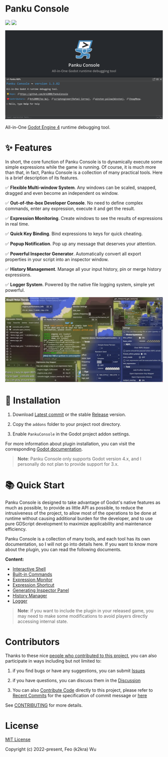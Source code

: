 # **Panku Console**
![](https://badgen.net/badge/Godot%20Compatible/4.0.stable%2B/cyan) ![](https://badgen.net/github/release/Ark2000/PankuConsole)

![logo](docs/assets/title.png)

All-in-One [Godot Engine 4](https://godotengine.org/) runtime debugging tool.

# ✨ **Features**

In short, the core function of Panku Console is to dynamically execute some simple expressions while the game is running. Of course, it is much more than that, in fact, Panku Console is a collection of many practical tools. Here is a brief description of its features.

✅ **Flexible Multi-window System**. Any windows can be scaled, snapped, dragged and even become an independent os window.

✅ **Out-of-the-box Developer Console**. No need to define complex commands, enter any expression, execute it and get the result.

✅ **Expression Monitoring**. Create windows to see the results of expressions in real time.

✅ **Quick Key Binding**. Bind expressions to keys for quick cheating.

✅ **Popup Notification**. Pop up any message that deserves your attention.

✅ **Powerful Inspector Generator**. Automatically convert all export properties in your script into an inspector window.

✅ **History Management**. Manage all your input history, pin or merge history expressions.

✅ **Logger System**. Powered by the native file logging system, simple yet powerful.

![](docs/assets/preview.webp)

# 🧪 **Installation**

1. Download [Latest commit](https://github.com/Ark2000/PankuConsole/archive/refs/heads/master.zip) or the stable [Release](https://github.com/Ark2000/PankuConsole/releases) version.

2. Copy the `addons` folder to your project root directory.

3. Enable `PankuConsole` in the Godot project addon settings.

For more information about plugin installation, you can visit the corresponding [Godot documentation](https://docs.godotengine.org/en/stable/tutorials/plugins/editor/installing_plugins.html).

> **Note**: Panku Console only supports Godot version 4.x, and I personally do not plan to provide support for 3.x.

# 📚 **Quick Start**

Panku Console is designed to take advantage of Godot's native features as much as possible, to provide as little API as possible, to reduce the intrusiveness of the project, to allow most of the operations to be done at runtime without causing additional burden for the developer, and to use pure GDScript development to maximize applicability and maintenance efficiency.

Panku Console is a collection of many tools, and each tool has its own documentation, so I will not go into details here. If you want to know more about the plugin, you can read the following documents.

**Content:**

- [Interactive Shell](docs/interactive_shell.md)
- [Built-in Commands](docs/builtin_commands.md)
- [Expression Monitor](docs/expression_monitor.md)
- [Expression Shortcut](docs/expression_shortcut.md)
- [Generating Inspector Panel](docs/generating_inspector_panel.md)
- [History Manager](docs/history_manager.md)
- [Logger](docs/logger.md)

> **Note**: if you want to include the plugin in your released game, you may need to make some modifications to avoid players directly accessing internal state.

# **Contributors**

Thanks to these nice [people who contributed to this project](https://github.com/Ark2000/PankuConsole/graphs/contributors), you can also participate in ways including but not limited to:

1. if you find bugs or have any suggestions, you can submit [Issues](https://github.com/Ark2000/PankuConsole/issues)

2. if you have questions, you can discuss them in the [Discussion](https://github.com/Ark2000/PankuConsole/discussions)

3. You can also [Contribute Code](https://github.com/Ark2000/PankuConsole/pulls) directly to this project, please refer to [Recent Commits](https://github.com/Ark2000/PankuConsole/commits/master) for the specification of commit message or [here](https://www.conventionalcommits.org/en/v1.0.0/#summary)

See [CONTRIBUTING](CONTRIBUTING.md) for more details.

# **License**

[MIT License](LICENSE)

Copyright (c) 2022-present, Feo (k2kra) Wu